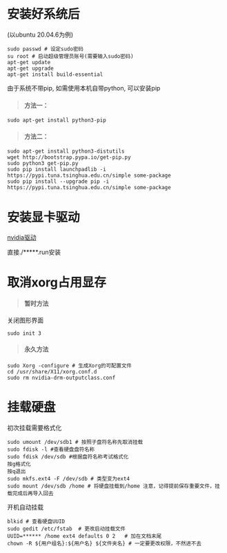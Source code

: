 # 安装好系统后

(以ubuntu 20.04.6为例)

```
sudo passwd # 设定sudo密码
su root # 启动超级管理员账号(需要输入sudo密码)
apt-get update
apt-get upgrade
apt-get install build-essential
```

由于系统不带pip, 如需使用本机自带python, 可以安装pip

> #### 方法一：

```
sudo apt-get install python3-pip
```

> #### 方法二：

```
sudo apt-get install python3-distutils
wget http://bootstrap.pypa.io/get-pip.py
sudo python3 get-pip.py
sudo pip install launchpadlib -i https://pypi.tuna.tsinghua.edu.cn/simple some-package
sudo pip install --upgrade pip -i https://pypi.tuna.tsinghua.edu.cn/simple some-package
```

# 安装显卡驱动

[nvidia驱动](https://www.nvidia.cn/Download/index.aspx?lang=cn)

直接./*****.run安装

# 取消xorg占用显存

> #### 暂时方法

关闭图形界面

```
sudo init 3
```

> #### 永久方法

```
sudo Xorg -configure # 生成Xorg的可配置文件
cd /usr/share/X11/xorg.conf.d
sudo rm nvidia-drm-outputclass.conf
```

# 挂载硬盘

初次挂载需要格式化

```
sudo umount /dev/sdb1 # 按照子盘符名称先取消挂载
sudo fdisk -l #查看硬盘盘符名称
sudo fdisk /dev/sdb #根据盘符名称考试格式化
按g格式化
按q退出
sudo mkfs.ext4 -F /dev/sdb # 类型变为ext4
sudo mount /dev/sdb /home # 将硬盘挂载到/home 注意，记得提前保存重要文件，挂载完成后再导入回去
```

开机自动挂载

```
blkid # 查看硬盘UUID
sudo gedit /etc/fstab  # 更改启动挂载文件
UUID=****** /home ext4 defaults 0 2   # 加在文档末尾
chown -R ${用户组名}:${用户名} ${文件夹名} # 一定要更改权限，不然进不去
```